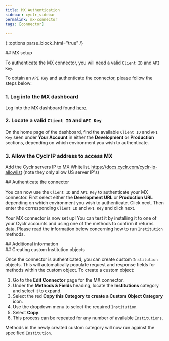 ```yaml
---
title: MX Authentication
sidebar: cyclr_sidebar
permalink: mx-connector
tags: [connector]

---
```

{::options parse_block_html="true" /}
<section class="card">
## MX setup

To authenticate the MX connector, you will need a valid `Client ID` and `API Key`.

To obtain an `API Key` and authenticate the connector, please follow the steps below:

### 1. Log into the MX dashboard

Log into the MX dashboard found [here](https://dashboard.mx.com).

### 2. Locate a valid `Client ID` and `API Key`

On the home page of the dashboard, find the available `Client ID` and `API Key` seen under **Your Account** in either the **Development** or **Production** sections, depending on which environment you wish to authenticate.

### 3. Allow the Cyclr IP address to access MX 

Add the Cyclr servers IP to MX Whitelist. https://docs.cyclr.com/cyclr-ip-allowlist (note they only allow US server IP's)



</section>
<section class="card">
## Authenticate the connector

You can now use the `Client ID` and `API Key` to authenticate your MX connector. First select either the **Development URL** or **Production URL** depending on which environment you wish to authenticate. Click next. Then enter the corresponding `Client ID` and `API Key` and click next.

Your MX connector is now set up! You can test it by installing it to one of your Cyclr accounts and using one of the methods to confirm it returns data. Please read the information below concerning how to run `Institution` methods.



</section>
<section class="card">
## Additional information



</section>
<section class="card">
## Creating custom Institution objects

Once the connector is authenticated, you can create custom `Institution` objects. This will automatically populate request and response fields for methods within the custom object. To create a custom object:

1. Go to the **Edit Connector** page for the MX connector.
2. Under the **Methods & Fields** heading, locate the **Institutions** category and select it to expand.
3. Select the red **Copy this Category to create a Custom Object Category** icon.
4. Use the dropdown menu to select the required `Institution`.
5. Select **Copy**.
6. This process can be repeated for any number of available `Institutions`.

Methods in the newly created custom category will now run against the specified `Institution`.

</section>

